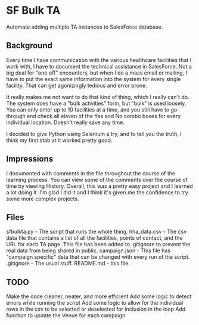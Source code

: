 # SF Bulk TA #
Automate adding multiple TA instances to SalesForce database.

## Background ##
Every time I have communication with the various healthcare facilities that I work with, I have to document the technical assistance in SalesForce.  Not a big deal for "one off" encounters, but when I do a mass email or mailing, I have to put the exact same information into the system for every single facility.  That can get agonizingly tedious and error prone.

It really makes me not want to do that kind of thing, which I really can't do.  The system does have a "bulk activities" form, but "bulk" is used loosely.  You can only enter up to 10 facilities at a time, and you still have to go through and check all eleven of the Yes and No combo boxes for every individual location.  Doesn't really save any time.

I decided to give Python using Selenium a try, and to tell you the truth, I think my first stab at it worked pretty good.

## Impressions ##
I documented with comments in the file throughout the course of the learning process.  You can view some of the comments over the course of time by viewing History.  Overall, this was a pretty easy project and I learned a lot doing it.  I'm glad I did it and I think it's given me the confidence to try some more complex projects.

## Files ##
sfbulkta.py - The script that runs the whole thing.
hha_data.csv - The csv data file that contains a list of all the facilities, points of contact, and the URL for each TA page.  This file has been added to .gitignore to prevent the real data from being shared in public.
campaign.json - This file has "campaign specific" data that can be changed with every run of the script.
.gitignore - The usual stuff.
README.md - this file.

## TODO ##
Make the code cleaner, neater, and more efficient
Add some logic to detect errors while running the script
Add some logic to allow for the individual rows in the csv to be selected or deselected for inclusion in the loop
Add function to update the Venue for each campaign

